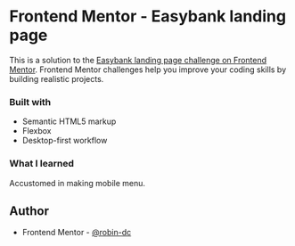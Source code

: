# Frontend Mentor - Easybank landing page

This is a solution to the [Easybank landing page challenge on Frontend Mentor](https://www.frontendmentor.io/challenges/easybank-landing-page-WaUhkoDN). Frontend Mentor challenges help you improve your coding skills by building realistic projects. 


### Built with

- Semantic HTML5 markup
- Flexbox
- Desktop-first workflow

### What I learned

Accustomed in making mobile menu.

## Author

- Frontend Mentor - [@robin-dc](https://www.frontendmentor.io/profile/@robin-dc)
